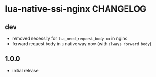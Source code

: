 # lua-native-ssi-nginx CHANGELOG

## dev

- removed necessity for `lua_need_request_body on` in nginx
- forward request body in a native way now (with `always_forward_body`)

## 1.0.0

- initial release
